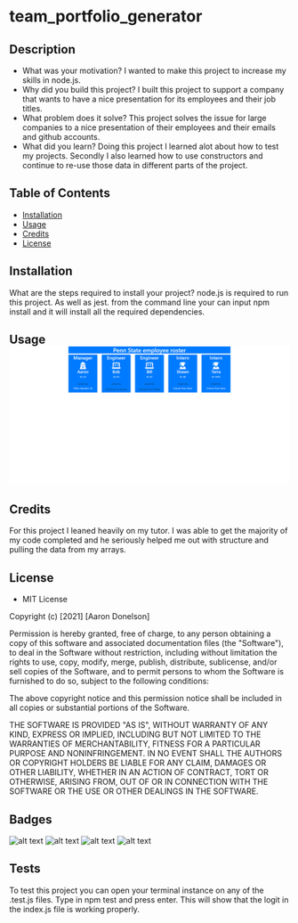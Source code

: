 # team_portfolio_generator
## Description
- What was your motivation? I wanted to make this project to increase my skills in node.js. 
- Why did you build this project? I built this project to support a company that wants to have a nice presentation for its employees and their job titles. 
- What problem does it solve? This project solves the issue for large companies to a nice presentation of their employees and their emails and github accounts. 
- What did you learn? Doing this project I learned alot about how to test my projects. Secondly I also learned how to use constructors and continue to re-use those data in different parts of the project. 
## Table of Contents
- [Installation](#installation)
- [Usage](#usage)
- [Credits](#credits)
- [License](#license)
## Installation
What are the steps required to install your project? node.js is required to run this project. As well as jest. from the command line your can input npm install and it will install all the required dependencies. 
## Usage ![alt text](assets/images/team_card_generator.png)

## Credits
For this project I leaned heavily on my tutor. I was able to get the majority of my code completed and he seriously helped me out with structure and pulling the data from my arrays.
## License
- MIT License

Copyright (c) [2021] [Aaron Donelson]

Permission is hereby granted, free of charge, to any person obtaining a copy of this software and associated documentation files (the "Software"), to deal in the Software without restriction, including without limitation the rights to use, copy, modify, merge, publish, distribute, sublicense, and/or sell copies of the Software, and to permit persons to whom the Software is furnished to do so, subject to the following conditions:

The above copyright notice and this permission notice shall be included in all copies or substantial portions of the Software.

THE SOFTWARE IS PROVIDED "AS IS", WITHOUT WARRANTY OF ANY KIND, EXPRESS OR IMPLIED, INCLUDING BUT NOT LIMITED TO THE WARRANTIES OF MERCHANTABILITY, FITNESS FOR A PARTICULAR PURPOSE AND NONINFRINGEMENT. IN NO EVENT SHALL THE AUTHORS OR COPYRIGHT HOLDERS BE LIABLE FOR ANY CLAIM, DAMAGES OR OTHER LIABILITY, WHETHER IN AN ACTION OF CONTRACT, TORT OR OTHERWISE, ARISING FROM, OUT OF OR IN CONNECTION WITH THE SOFTWARE OR THE USE OR OTHER DEALINGS IN THE SOFTWARE.

## Badges
![alt text](https://img.shields.io/badge/Index-HTML-yellowgreen)
![alt text](https://img.shields.io/badge/Style-CSS-blue)
![alt text](https://img.shields.io/badge/Script-JS-brightgreen)
![alt text](https://img.shields.io/badge/JQuery-JQuery-orange)

## Tests
To test this project you can open your terminal instance on any of the .test.js files. Type in npm test and press enter. This will show that the logit in the index.js file is working properly.